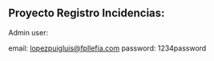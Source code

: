 ## Proyecto Registro Incidencias:

Admin user:

email: lopezpuigluis@fpllefia.com
password: 1234password
